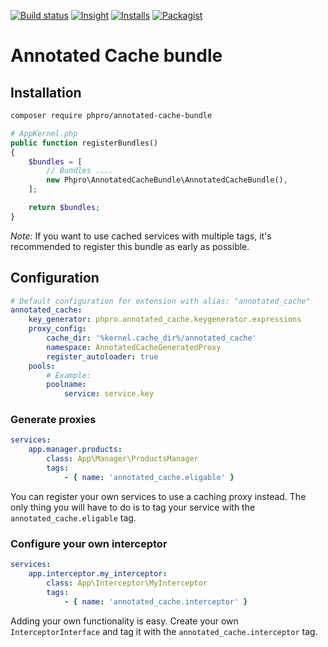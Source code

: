 [![Build status](https://api.travis-ci.org/phpro/annotated-cache-bundle.svg)](http://travis-ci.org/phpro/annotated-cache-bundle)
[![Insight](https://img.shields.io/sensiolabs/i/042d537e-9bc2-4dd7-b9d8-f165a5f5039f.svg)](https://insight.sensiolabs.com/projects/042d537e-9bc2-4dd7-b9d8-f165a5f5039f)
[![Installs](https://img.shields.io/packagist/dt/phpro/annotated-cache-bundle.svg)](https://packagist.org/packages/phpro/annotated-cache-bundle/stats)
[![Packagist](https://img.shields.io/packagist/v/phpro/annotated-cache-bundle.svg)](https://packagist.org/packages/phpro/annotated-cache-bundle)

# Annotated Cache bundle

## Installation

```sh
composer require phpro/annotated-cache-bundle
```

```php
# AppKernel.php
public function registerBundles()
{
    $bundles = [
        // Bundles ....
        new Phpro\AnnotatedCacheBundle\AnnotatedCacheBundle(),
    ];

    return $bundles;
}
```

*Note:* 
If you want to use cached services with multiple tags, it's recommended to register this bundle as early as possible.

## Configuration

```yaml
# Default configuration for extension with alias: "annotated_cache"
annotated_cache:
    key_generator: phpro.annotated_cache.keygenerator.expressions
    proxy_config:
        cache_dir: '%kernel.cache_dir%/annotated_cache'
        namespace: AnnotatedCacheGeneratedProxy
        register_autoloader: true
    pools:
        # Example:
        poolname:
            service: service.key
```

### Generate proxies
```yaml
services:
    app.manager.products:
        class: App\Manager\ProductsManager
        tags:
            - { name: 'annotated_cache.eligable' }
```

You can register your own services to use a caching proxy instead. 
 The only thing you will have to do is to tag your service with the `annotated_cache.eligable` tag.


### Configure your own interceptor
```yaml
services:
    app.interceptor.my_interceptor:
        class: App\Interceptor\MyInterceptor
        tags:
            - { name: 'annotated_cache.interceptor' }
```

Adding your own functionality is easy. 
 Create your own `InterceptorInterface` and tag it with the `annotated_cache.interceptor` tag.
